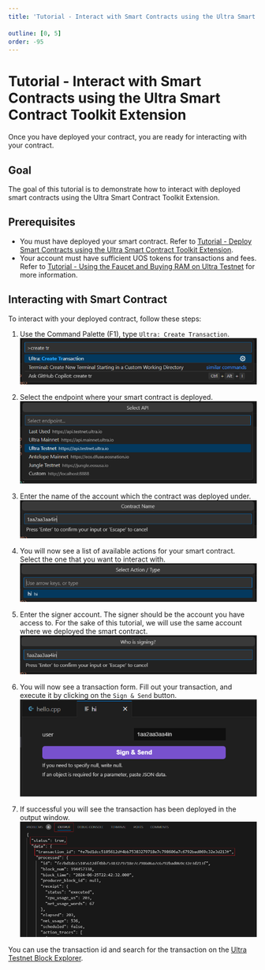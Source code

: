 ```yaml
---
title: 'Tutorial - Interact with Smart Contracts using the Ultra Smart Contract Toolkit Extension'

outline: [0, 5]
order: -95
---
```


# Tutorial - Interact with Smart Contracts using the Ultra Smart Contract Toolkit Extension

Once you have deployed your contract, you are ready for interacting with your contract.

## Goal

The goal of this tutorial is to demonstrate how to interact with deployed smart contracts using the Ultra Smart Contract Toolkit Extension.

## Prerequisites

-   You must have deployed your smart contract. Refer to [Tutorial - Deploy Smart Contracts using the Ultra Smart Contract Toolkit Extension](./deploy.md).
-   Your account must have sufficient UOS tokens for transactions and fees. Refer to [Tutorial - Using the Faucet and Buying RAM on Ultra Testnet](../fundamentals/tutorial-obtain-token-and-purchase-ram.md#obtaining-uos-tokens-using-the-faucet) for more information.

## Interacting with Smart Contract

To interact with your deployed contract, follow these steps:

1. Use the Command Palette (F1), type `Ultra: Create Transaction`.
   ![](./images/command-palette-create-tx.png)

2. Select the endpoint where your smart contract is deployed.
   ![](./images/command-palette-deploy-select-endpoint.png)

3. Enter the name of the account which the contract was deployed under.
   ![](./images/command-palette-create-tx-account-name.png)

4. You will now see a list of available actions for your smart contract. Select the one that you want to interact with.
   ![](./images/command-palette-create-tx-select-action.png)

5. Enter the signer account. The signer should be the account you have access to. For the sake of this tutorial, we will use the same account where we deployed the smart contract.
   ![](./images/command-palette-create-tx-signing-acc.png)

6. You will now see a transaction form. Fill out your transaction, and execute it by clicking on the `Sign & Send` button.
   ![](./images/vscode-ext-contract-action-interaction.png)

7. If successful you will see the transaction has been deployed in the output window.
   ![](./images/vscode-ext-contract-action-interaction-output.png)

You can use the transaction id and search for the transaction on the [Ultra Testnet Block Explorer](https://explorer.testnet.ultra.io/).
